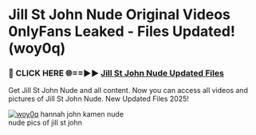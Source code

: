 # Jill St John Nude Original Videos 0nlyFans Leaked - Files Updated! (woy0q)

<h3>🔴 CLICK HERE 🌐==►► <a href="https://tinyurl.com/yrmya6cz" rel="nofollow">Jill St John Nude Updated Files</a></h3>

Get Jill St John Nude and all content. Now you can access all videos and pictures of Jill St John Nude. New Updated Files 2025!

[![woy0q](https://i.imgur.com/FMdXYCs.gif)](https://tinyurl.com/yrmya6cz)
hannah john kamen nude<br>
nude pics of jill st john